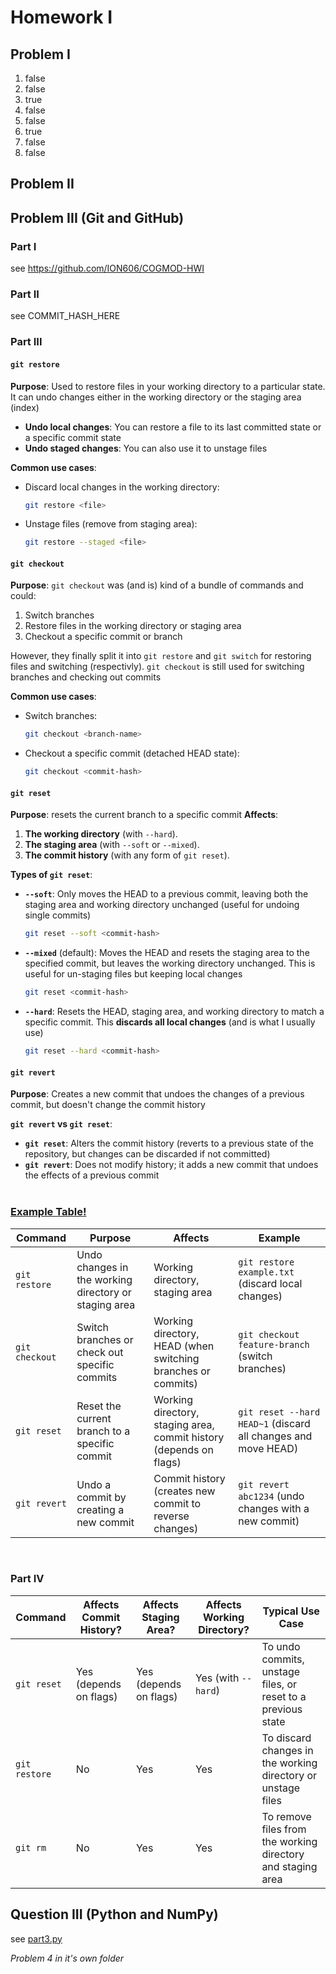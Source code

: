 # Homework I

## Problem I
1. false
2. false
3. true
4. false
5. false
6. true
7. false
8. false

## Problem II


## Problem III (Git and GitHub)
### Part I
see https://github.com/ION606/COGMOD-HWI

### Part II
see COMMIT_HASH_HERE

### Part III

#### `git restore`

**Purpose**: Used to restore files in your working directory to a particular state. It can undo changes either in the working directory or the staging area (index)

- **Undo local changes**: You can restore a file to its last committed state or a specific commit state
- **Undo staged changes**: You can also use it to unstage files
  
**Common use cases**:
- Discard local changes in the working directory:
  ```bash
  git restore <file>
  ```
- Unstage files (remove from staging area):
  ```bash
  git restore --staged <file>
  ```

#### `git checkout`

**Purpose**: `git checkout` was (and is) kind of a bundle of commands and could:
1. Switch branches
2. Restore files in the working directory or staging area
3. Checkout a specific commit or branch

However, they finally split it into `git restore` and `git switch` for restoring files and switching (respectivly). `git checkout` is still used for switching branches and checking out commits

**Common use cases**:
- Switch branches:
  ```bash
  git checkout <branch-name>
  ```
- Checkout a specific commit (detached HEAD state):
  ```bash
  git checkout <commit-hash>
  ```


#### `git reset`

**Purpose**: resets the current branch to a specific commit
**Affects**:
1. **The working directory** (with `--hard`).
2. **The staging area** (with `--soft` or `--mixed`).
3. **The commit history** (with any form of `git reset`).

**Types of `git reset`**:
- **`--soft`**: Only moves the HEAD to a previous commit, leaving both the staging area and working directory unchanged (useful for undoing single commits)
  ```bash
  git reset --soft <commit-hash>
  ```
- **`--mixed`** (default): Moves the HEAD and resets the staging area to the specified commit, but leaves the working directory unchanged. This is useful for un-staging files but keeping local changes
  ```bash
  git reset <commit-hash>
  ```
- **`--hard`**: Resets the HEAD, staging area, and working directory to match a specific commit. This **discards all local changes** (and is what I usually use)
  ```bash
  git reset --hard <commit-hash>
  ```

#### `git revert`

**Purpose**: Creates a new commit that undoes the changes of a previous commit, but doesn't change the commit history

**`git revert` vs `git reset`**:
- **`git reset`**: Alters the commit history (reverts to a previous state of the repository, but changes can be discarded if not committed)
- **`git revert`**: Does not modify history; it adds a new commit that undoes the effects of a previous commit
<br><br>

<!-- I hate that this has to be h3 to look not terrible, totally disrupts the hirearchy but whatever -->
### <ins>Example Table!</ins>

| Command          | Purpose                                       | Affects                                | Example                  |
|------------------|-----------------------------------------------|----------------------------------------|--------------------------|
| `git restore`    | Undo changes in the working directory or staging area | Working directory, staging area        | `git restore example.txt` (discard local changes) |
| `git checkout`   | Switch branches or check out specific commits | Working directory, HEAD (when switching branches or commits) | `git checkout feature-branch` (switch branches) |
| `git reset`      | Reset the current branch to a specific commit | Working directory, staging area, commit history (depends on flags) | `git reset --hard HEAD~1` (discard all changes and move HEAD) |
| `git revert`     | Undo a commit by creating a new commit       | Commit history (creates new commit to reverse changes) | `git revert abc1234` (undo changes with a new commit) |

<br>

### Part IV

| Command      | Affects Commit History? | Affects Staging Area? | Affects Working Directory? | Typical Use Case                                           |
|--------------|-------------------------|-----------------------|----------------------------|------------------------------------------------------------|
| `git reset`  | Yes (depends on flags)  | Yes (depends on flags) | Yes (with `--hard`)         | To undo commits, unstage files, or reset to a previous state |
| `git restore`| No                      | Yes                   | Yes                        | To discard changes in the working directory or unstage files |
| `git rm`     | No                      | Yes                   | Yes                        | To remove files from the working directory and staging area |


## Question III (Python and NumPy)
see [part3.py](part3.py)


*Problem 4 in it's own folder*